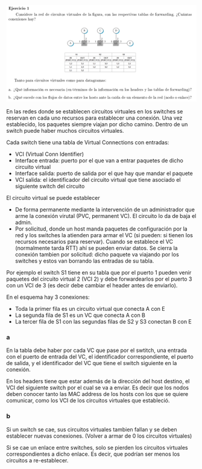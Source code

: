 ![](enunciado.png)

En las redes donde se establecen circuitos virtuales en los switches se reservan en cada uno recursos para establecer una conexión. Una vez establecido, los paquetes siempre viajan por dicho camino. Dentro de un switch puede haber muchos circuitos virtuales.

Cada switch tiene una tabla de Virtual Connections con entradas:

- VCI (Virtual Conn Identifier)
- Interface entrada: puerto por el que van a entrar paquetes de dicho circuito virtual
- Interface salida: puerto de salida por el que hay que mandar el paquete
- VCI salida: el identificador del circuito virtual que tiene asociado el siguiente switch del circuito

El circuito virtual se puede establecer

- De forma permanente mediante la intervención de un administrador que arme la conexión virutal (PVC, permanent VC). El circuito lo da de baja el admin.
- Por solicitud, donde un host manda paquetes de configuración por la red y los switches la atienden para armar el VC (si pueden: si tienen los recursos necesarios para reservar). Cuando se establece el VC (normalmente tarda RTT) ahí se pueden enviar datos. Se cierra la conexión tambien por solicitud: dicho paquete va viajando por los switches y estos van borrando las entradas de su tabla.

Por ejemplo el switch S1 tiene en su tabla que por el puerto 1 pueden venir paquetes del circuito virtual 2 (VCI 2) y debe forwardearlos por el puerto 3 con un VCI de 3 (es decir debe cambiar el header antes de enviarlo).

En el esquema hay 3 conexiones:

- Toda la primer fila es un circuito virtual que conecta A con E
- La segunda fila de S1 es un VC que conecta A con B
- La tercer fila de S1 con las segundas filas de S2 y S3 conectan B con E

### a

En la tabla debe haber por cada VC que pase por el swtitch, una entrada con el puerto de entrada del VC, el identificador correspondiente, el puerto de salida, y el identificador del VC que tiene el switch siguiente en la conexión.

En los headers tiene que estar además de la dirección del host destino, el VCI del siguiente switch por el cual se va a enviar. Es decir que los nodos deben conocer tanto las MAC address de los hosts con los que se quiere comunicar, como los VCI de los circuitos virtuales que estableció.

### b

Si un switch se cae, sus circuitos virtuales tambien fallan y se deben establecer nuevas conexiones. (Volver a armar de 0 los circuitos virtuales)

Si se cae un enlace entre switches, solo se pierden los circuitos virtuales correspondientes a dicho enlace. Es decir, que podrían ser menos los circuitos a re-establecer.